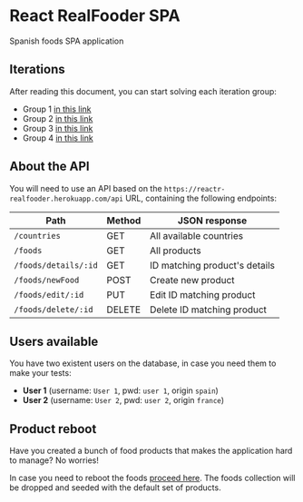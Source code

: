 # React RealFooder SPA

Spanish foods SPA application

## Iterations

After reading this document, you can start solving each iteration group:
- Group 1 [in this link](https://github.com/german-alvarez-dev/react-realfooder-app/blob/master/iterations/group1.md)
- Group 2 [in this link](https://github.com/german-alvarez-dev/react-realfooder-app/blob/master/iterations/group2.md)
- Group 3 [in this link](https://github.com/german-alvarez-dev/react-realfooder-app/blob/master/iterations/group3.md)
- Group 4 [in this link](https://github.com/german-alvarez-dev/react-realfooder-app/blob/master/iterations/group4.md)

## About the API

You will need to use an API based on the `https://reactr-realfooder.herokuapp.com/api` URL, containing the following endpoints:

 | Path        | Method           | JSON response  |
  | ------------- | ------------- | ------------- |
  | `/countries` | GET | All available countries  |
  | `/foods`  | GET | All products  |
  | `/foods/details/:id` | GET | ID matching product's details  |
  | `/foods/newFood` | POST | Create new product  |
  | `/foods/edit/:id` | PUT | Edit ID matching product  |
  | `/foods/delete/:id` | DELETE | Delete ID matching product  |
  
  
## Users available

You have two existent users on the database, in case you need them to make your tests: 
- **User 1** (username: `User 1`, pwd: `user 1`, origin `spain`)
- **User 2** (username: `User 2`, pwd: `user 2`, origin `france`)


## Product reboot

Have you created a bunch of food products that makes the application hard to manage? No worries! 

In case you need to reboot the foods <a href="https://reactr-realfooder.herokuapp.com/api/foods/reboot">proceed here</a>. The foods collection will be dropped and seeded with the default set of products. 


